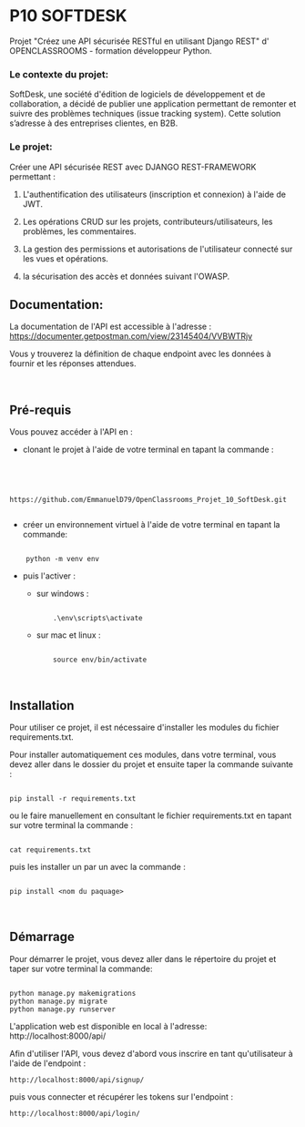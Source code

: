 # **P10 SOFTDESK**

Projet "Créez une API sécurisée RESTful en utilisant Django REST" d' OPENCLASSROOMS - formation développeur Python.

### **Le contexte du projet**:
SoftDesk, une société d'édition de logiciels de développement et de collaboration, a décidé de publier une application permettant de remonter et suivre des problèmes techniques (issue tracking system). Cette solution s’adresse à des entreprises clientes, en B2B. 

### **Le projet**:
Créer une API sécurisée REST avec DJANGO REST-FRAMEWORK permettant :

1. L'authentification des utilisateurs (inscription et connexion) à l'aide de JWT.

2. Les opérations CRUD sur les projets, contributeurs/utilisateurs, les problèmes, les commentaires.

3. La gestion des permissions et autorisations de l'utilisateur connecté sur les vues et opérations.

4. la sécurisation des accès et données suivant l'OWASP.


## **Documentation**:

La documentation de l'API est accessible à l'adresse : https://documenter.getpostman.com/view/23145404/VVBWTRjv

Vous y trouverez la définition de chaque endpoint avec les données à fournir et les réponses attendues.

<br>

## **Pré-requis**

Vous pouvez accéder à l'API en :

* clonant le projet à l'aide de votre terminal en tapant la commande :
<br> 

```

    https://github.com/EmmanuelD79/OpenClassrooms_Projet_10_SoftDesk.git


```

* créer un environnement virtuel à l'aide de votre terminal en tapant la commande:

```

    python -m venv env

```

* puis l'activer :
  * sur windows :

    ```

        .\env\scripts\activate

    ```

  * sur mac et linux :

    ```

        source env/bin/activate

    ```

<br>

## **Installation**

Pour utiliser ce projet, il est nécessaire d'installer les modules du fichier requirements.txt.

Pour installer automatiquement ces modules, dans votre terminal, vous devez aller dans le dossier du projet et ensuite taper la commande suivante :
```

pip install -r requirements.txt

```

ou le faire manuellement en consultant le fichier requirements.txt en tapant sur votre terminal la commande :

```

cat requirements.txt

```

puis les installer un par un avec la commande :

```

pip install <nom du paquage>

```
<br>

## **Démarrage**

Pour démarrer le projet, vous devez aller dans le répertoire du projet et taper sur votre terminal la commande:

```

python manage.py makemigrations
python manage.py migrate
python manage.py runserver

```


L'application web est disponible en local à l'adresse:  http://localhost:8000/api/

Afin d'utiliser l'API, vous devez d'abord vous inscrire en tant qu'utilisateur à l'aide de l'endpoint :
```
http://localhost:8000/api/signup/

```
puis vous connecter et récupérer les tokens sur l'endpoint :
```
http://localhost:8000/api/login/

```
